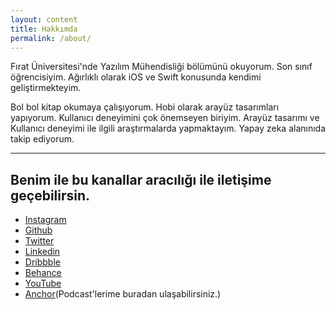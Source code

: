 ```yaml
---
layout: content
title: Hakkımda
permalink: /about/
---
```

Fırat Üniversitesi'nde Yazılım Mühendisliği bölümünü okuyorum. Son sınıf öğrencisiyim. Ağırlıklı olarak iOS ve Swift konusunda kendimi geliştirmekteyim.

Bol bol kitap okumaya çalışıyorum. Hobi olarak arayüz tasarımları yapıyorum. Kullanıcı deneyimini çok önemseyen biriyim. Arayüz tasarımı ve Kullanıcı deneyimi ile ilgili araştırmalarda yapmaktayım. Yapay zeka alanınıda takip ediyorum.

----

## Benim ile bu kanallar aracılığı ile iletişime geçebilirsin.

- [Instagram](https://www.instagram.com/mrabdullahsahin)
- [Github](https://www.github.com/mrabdullahsahin)
- [Twitter](https://www.twitter.com/mrabdullahsahin)
- [Linkedin](https://www.linkedin.com/in/mrabdullahsahin/)
- [Dribbble](https://dribbble.com/abdullahsahin)
- [Behance](https://www.behance.net/abdullahsaf7fe)
- [YouTube](https://www.youtube.com/channel/UCgPQkIGFTb9rqA46I2T1Y3A/videos)
- [Anchor](https://anchor.fm/abdullahsahin)(Podcast'lerime buradan ulaşabilirsiniz.)
